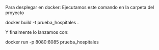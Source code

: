 
Para desplegar en docker:
Ejecutamos este comando en la carpeta del proyecto

 docker build -t prueba_hospitales .
 
Y finalmente lo lanzamos con:

docker run -p 8080:8085 prueba_hospitales
